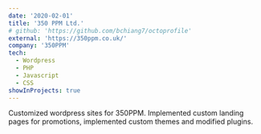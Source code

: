 ```yaml
---
date: '2020-02-01'
title: '350 PPM Ltd.'
# github: 'https://github.com/bchiang7/octoprofile'
external: 'https://350ppm.co.uk/'
company: '350PPM'
tech:
  - Wordpress
  - PHP
  - Javascript
  - CSS
showInProjects: true
---
```


Customized wordpress sites for 350PPM. Implemented custom landing pages for promotions, implemented custom themes and modified plugins.
